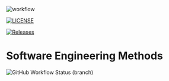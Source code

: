 ![workflow](https://github.com/40637326phoo/sem/actions/workflows/main.yml/badge.svg)

[![LICENSE](https://img.shields.io/github/license/40637326phoo/sem.svg?style=flat-square)](https://github.com/40637326phoo/sem/blob/master/LICENSE)

[![Releases](https://img.shields.io/github/release/40637326phoo/sem/all.svg?style=flat-square)](https://github.com/40637326phoo/sem/releases)

# Software Engineering Methods

![GitHub Workflow Status (branch)](https://img.shields.io/github/workflow/status/40637326phoo/sem/main.yml/develop?style=flat-square)
